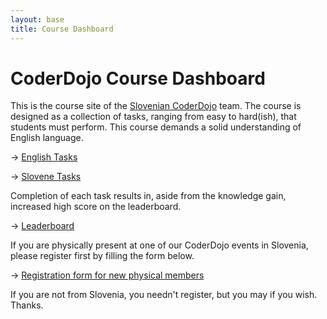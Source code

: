 ```yaml
---
layout: base
title: Course Dashboard
---
```

CoderDojo Course Dashboard
==========================

This is the course site of the [Slovenian CoderDojo](http://www.coderdojo.si) team.
The course is designed as a collection of tasks, ranging from easy to hard(ish),
that students must perform. This course demands a solid understanding of English language.

→ [English Tasks](tasks.html)

→ [Slovene Tasks](tasks-sl.html)

Completion of each task results in, aside from the knowledge gain, increased
high score on the leaderboard.

→ [Leaderboard](leaderboard.html)

If you are physically present at one of our CoderDojo events in Slovenia,
please register first by filling the form below.

→ [Registration form for new physical members](http://goo.gl/uqGjtq)

If you are not from Slovenia, you needn't register, but you may if you wish. Thanks.

